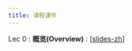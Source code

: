 ```yaml
---
title: 课程课件
---
```


Lec 0
: **概览(Overview)**
  :  \[[slides-zh](https://basics.sjtu.edu.cn/~yangqizhe/pdf/dm2024w/slides/DMLec0-handout.pdf)\]




